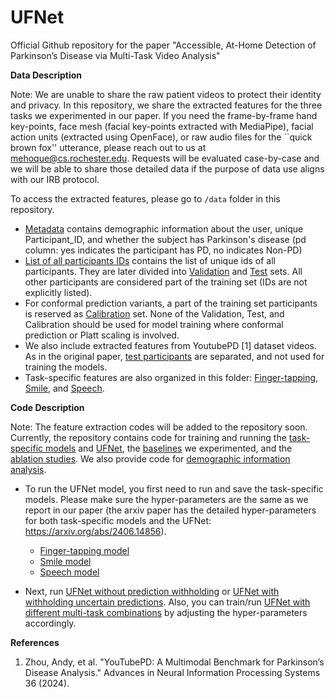 # UFNet
Official Github repository for the paper "Accessible, At-Home Detection of Parkinson’s Disease via Multi-Task Video Analysis"

**Data Description**

Note: We are unable to share the raw patient videos to protect their identity and privacy. In this repository, we share the extracted features for the three tasks we experimented in our paper. If you need the frame-by-frame hand key-points, face mesh (facial key-points extracted with MediaPipe), facial action units (extracted using OpenFace), or raw audio files for the ``quick brown fox'' utterance, please reach out to us at mehoque@cs.rochester.edu. Requests will be evaluated case-by-case and we will be able to share those detailed data if the purpose of data use aligns with our IRB protocol.

To access the extracted features, please go to ```/data``` folder in this repository. 
* [Metadata](data/all_file_user_metadata.csv) contains demographic information about the user, unique Participant_ID, and whether the subject has Parkinson's disease (pd column: yes indicates the participant has PD, no indicates Non-PD)
* [List of all participants IDs](data/all_task_ids.txt) contains the list of unique ids of all participants. They are later divided into [Validation](data/dev_set_participants.txt) and [Test](data/test_set_participants.txt) sets. All other participants are considered part of the training set (IDs are not explicitly listed).
* For conformal prediction variants, a part of the training set participants is reserved as [Calibration](data/calib_set_participants.txt) set. None of the Validation, Test, and Calibration should be used for model training where conformal prediction or Platt scaling is involved.
* We also include extracted features from YoutubePD [1] dataset videos. As in the original paper, [test participants](data/test_set_participants_yt_pd.txt) are separated, and not used for training the models.
* Task-specific features are also organized in this folder: [Finger-tapping](data/finger_tapping/features_demography_diagnosis_Nov22_2023.csv), [Smile](data/facial_expression_smile/facial_dataset.csv), 
and [Speech](data/quick_brown_fox/wavlm_fox_features.csv).

**Code Description**

Note: The feature extraction codes will be added to the repository soon. Currently, the repository contains code for training and running the [task-specific models](code/unimodal_models) and [UFNet](code/fusion_models/ufnet), the [baselines](code/fusion_models/baselines) we experimented, and the [ablation studies](code/fusion_models/ufnet/ablations). 
We also provide code for [demographic information analysis](code/demographic_details/demography_summary_table.py).

* To run the UFNet model, you first need to run and save the task-specific models. Please make sure the hyper-parameters are the same as we report in our paper (the arxiv paper has the detailed hyper-parameters for both task-specific models and the UFNet: https://arxiv.org/abs/2406.14856).
  * [Finger-tapping model](/code/unimodal_models/finger_tapping/unimodal_finger_baal.py)
  * [Smile model](code/unimodal_models/facial_expression_smile/unimodal_smile_baal.py)
  * [Speech model](code/unimodal_models/quick_brown_fox/unimodal_fox_baal.py)
 
* Next, run [UFNet without prediction withholding](code/fusion_models/ufnet/UFNet_no_withhold.py) or [UFNet with withholding uncertain predictions](code/fusion_models/ufnet/UFNet_withhold_predictions.py). Also, you can train/run [UFNet with different multi-task combinations](code/fusion_models/ufnet/multi_task_combinations.py) by adjusting the hyper-parameters accordingly.

**References**
1. Zhou, Andy, et al. "YouTubePD: A Multimodal Benchmark for Parkinson’s Disease Analysis." Advances in Neural Information Processing Systems 36 (2024).
